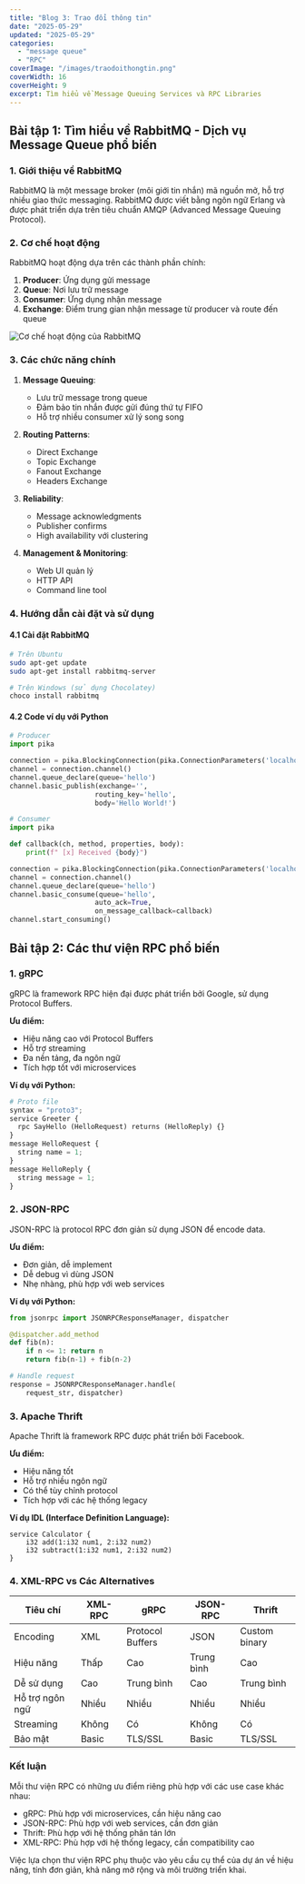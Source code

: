 ```yaml
---
title: "Blog 3: Trao đổi thông tin"
date: "2025-05-29"
updated: "2025-05-29"
categories:
  - "message queue"
  - "RPC"
coverImage: "/images/traodoithongtin.png"
coverWidth: 16
coverHeight: 9
excerpt: Tìm hiểu về Message Queuing Services và RPC Libraries
---
```


## Bài tập 1: Tìm hiểu về RabbitMQ - Dịch vụ Message Queue phổ biến

### 1. Giới thiệu về RabbitMQ

RabbitMQ là một message broker (môi giới tin nhắn) mã nguồn mở, hỗ trợ nhiều giao thức messaging. RabbitMQ được viết bằng ngôn ngữ Erlang và được phát triển dựa trên tiêu chuẩn AMQP (Advanced Message Queuing Protocol).

### 2. Cơ chế hoạt động

RabbitMQ hoạt động dựa trên các thành phần chính:

1. **Producer**: Ứng dụng gửi message
2. **Queue**: Nơi lưu trữ message
3. **Consumer**: Ứng dụng nhận message
4. **Exchange**: Điểm trung gian nhận message từ producer và route đến queue

![Cơ chế hoạt động của RabbitMQ](/images/rabbitmq.jpg)

### 3. Các chức năng chính

1. **Message Queuing**: 
   - Lưu trữ message trong queue
   - Đảm bảo tin nhắn được gửi đúng thứ tự FIFO
   - Hỗ trợ nhiều consumer xử lý song song

2. **Routing Patterns**:
   - Direct Exchange
   - Topic Exchange
   - Fanout Exchange
   - Headers Exchange

3. **Reliability**:
   - Message acknowledgments
   - Publisher confirms
   - High availability với clustering

4. **Management & Monitoring**:
   - Web UI quản lý
   - HTTP API
   - Command line tool

### 4. Hướng dẫn cài đặt và sử dụng

#### 4.1 Cài đặt RabbitMQ

```bash
# Trên Ubuntu
sudo apt-get update
sudo apt-get install rabbitmq-server

# Trên Windows (sử dụng Chocolatey)
choco install rabbitmq
```

#### 4.2 Code ví dụ với Python

```python
# Producer
import pika

connection = pika.BlockingConnection(pika.ConnectionParameters('localhost'))
channel = connection.channel()
channel.queue_declare(queue='hello')
channel.basic_publish(exchange='',
                     routing_key='hello',
                     body='Hello World!')
```

```python
# Consumer
import pika

def callback(ch, method, properties, body):
    print(f" [x] Received {body}")

connection = pika.BlockingConnection(pika.ConnectionParameters('localhost'))
channel = connection.channel()
channel.queue_declare(queue='hello')
channel.basic_consume(queue='hello',
                     auto_ack=True,
                     on_message_callback=callback)
channel.start_consuming()
```

## Bài tập 2: Các thư viện RPC phổ biến

### 1. gRPC

gRPC là framework RPC hiện đại được phát triển bởi Google, sử dụng Protocol Buffers.

**Ưu điểm:**
- Hiệu năng cao với Protocol Buffers
- Hỗ trợ streaming
- Đa nền tảng, đa ngôn ngữ
- Tích hợp tốt với microservices

**Ví dụ với Python:**

```python
# Proto file
syntax = "proto3";
service Greeter {
  rpc SayHello (HelloRequest) returns (HelloReply) {}
}
message HelloRequest {
  string name = 1;
}
message HelloReply {
  string message = 1;
}
```

### 2. JSON-RPC

JSON-RPC là protocol RPC đơn giản sử dụng JSON để encode data.

**Ưu điểm:**
- Đơn giản, dễ implement
- Dễ debug vì dùng JSON
- Nhẹ nhàng, phù hợp với web services

**Ví dụ với Python:**

```python
from jsonrpc import JSONRPCResponseManager, dispatcher

@dispatcher.add_method
def fib(n):
    if n <= 1: return n
    return fib(n-1) + fib(n-2)

# Handle request
response = JSONRPCResponseManager.handle(
    request_str, dispatcher)
```

### 3. Apache Thrift

Apache Thrift là framework RPC được phát triển bởi Facebook.

**Ưu điểm:**
- Hiệu năng tốt
- Hỗ trợ nhiều ngôn ngữ
- Có thể tùy chỉnh protocol
- Tích hợp với các hệ thống legacy

**Ví dụ IDL (Interface Definition Language):**

```thrift
service Calculator {
    i32 add(1:i32 num1, 2:i32 num2)
    i32 subtract(1:i32 num1, 2:i32 num2)
}
```

### 4. XML-RPC vs Các Alternatives

| Tiêu chí | XML-RPC | gRPC | JSON-RPC | Thrift |
|----------|---------|------|-----------|---------|
| Encoding | XML | Protocol Buffers | JSON | Custom binary |
| Hiệu năng | Thấp | Cao | Trung bình | Cao |
| Dễ sử dụng | Cao | Trung bình | Cao | Trung bình |
| Hỗ trợ ngôn ngữ | Nhiều | Nhiều | Nhiều | Nhiều |
| Streaming | Không | Có | Không | Có |
| Bảo mật | Basic | TLS/SSL | Basic | TLS/SSL |

### Kết luận

Mỗi thư viện RPC có những ưu điểm riêng phù hợp với các use case khác nhau:
- gRPC: Phù hợp với microservices, cần hiệu năng cao
- JSON-RPC: Phù hợp với web services, cần đơn giản
- Thrift: Phù hợp với hệ thống phân tán lớn
- XML-RPC: Phù hợp với hệ thống legacy, cần compatibility cao

Việc lựa chọn thư viện RPC phụ thuộc vào yêu cầu cụ thể của dự án về hiệu năng, tính đơn giản, khả năng mở rộng và môi trường triển khai.
